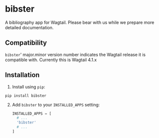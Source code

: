 bibster
=======

A bibliography app for Wagtail. Please bear with us while we prepare more detailed documentation.

Compatibility
-------------

`bibster`' major.minor version number indicates the Wagtail release it is compatible with. Currently this is Wagtail 4.1.x

Installation
------------

1. Install using `pip`:
  ```shell
  pip install bibster
  ```
2. Add
   `bibster` to your `INSTALLED_APPS` setting:
   ```python
   INSTALLED_APPS = [
     # ...
     'bibster'
     # ...
   ]
   ```
